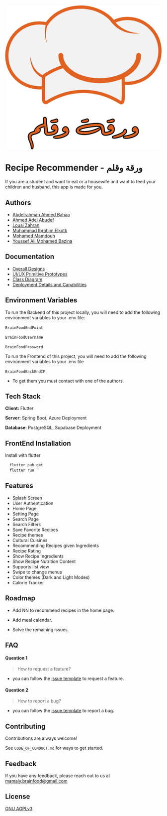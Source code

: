 
![Logo](https://raw.githubusercontent.com/MAMA-LY/Recipe-Recommender/main/docs/assets/Logo.png)


# Recipe Recommender - ورقة وقلم

If you are a student and want to eat or a housewife and want to feed your children and husband, this app is made for you.

## Authors
- [Abdelrahman Ahmed Bahaa](https://github.com/AbdelrahmanMosly)
- [Ahmed Adel Abudef](https://github.com/Deffo0)
- [Louai Zahran](https://github.com/LouaiZahran)
- [Muhammad Ibrahim Elkotb](https://github.com/MuhammadElkotb)
- [Mohamed Mamdouh](https://github.com/MohamedMamdouh18)
- [Youssef Ali Mohamed Bazina](https://github.com/Bazina)


## Documentation

- [Overall Designs](https://github.com/MAMA-LY/Recipe-Recommender/blob/main/docs/architecture/overall%20design.md)
- [UI/UX Primitive Prototypes](https://github.com/MAMA-LY/Recipe-Recommender/tree/main/docs/Pages-UI)
- [Class Diagram](https://github.com/MAMA-LY/Recipe-Recommender/blob/main/docs/architecture/Class%20Diagram.md)
- [Deployment Details and Capabilities](https://github.com/MAMA-LY/Recipe-Recommender/blob/main/docs/deployment.md)
## Environment Variables

To run the Backend of this project locally, you will need to add the following environment variables to your .env file:

`BrainFoodEndPoint`

`BrainFoodUsername`

`BrainFoodPassword`

To run the Frontend of this project, you will need to add the following environment variables to your .env file

`BrainFoodBackEndIP`
- To get them you must contact with one of the authors.

## Tech Stack

**Client:** Flutter

**Server:** Spring Boot, Azure Deployment

**Database:** PostgreSQL, Supabase Deployment


## FrontEnd Installation

Install with flutter

```bash
  flutter pub get
  flutter run
```
    
## Features

- Splash Screen
- User Authentication
- Home Page
- Setting Page
- Search Page
- Search Filters
- Save Favorite Recipes
- Recipe themes
- Cultural Cuisines
- Recommending Recipes given Ingredients
- Recipe Rating
- Show Recipe Ingredients
- Show Recipe Nutrition Content
- Supports list view
- Swipe to change menus
- Color themes (Dark and Light Modes)
- Calorie Tracker


## Roadmap

- Add NN to recommend recipes in the home page.

- Add meal calendar.

- Solve the remaining issues.


## FAQ

#### Question 1
>How to request a feature?
- you can follow the [issue template](https://github.com/MAMA-LY/Recipe-Recommender/blob/main/.github/ISSUE_TEMPLATE/feature_request.md) to request a feature. 
#### Question 2
>How to report a bug?
- you can follow the [issue template](https://github.com/MAMA-LY/Recipe-Recommender/blob/main/.github/ISSUE_TEMPLATE/bug_report.md) to report a bug. 



## Contributing

Contributions are always welcome!

See `CODE_OF_CONDUCT.md` for ways to get started.



## Feedback

If you have any feedback, please reach out to us at mamaly.brainfood@gmail.com


## License

[GNU AGPLv3](https://choosealicense.com/licenses/agpl-3.0/#)


